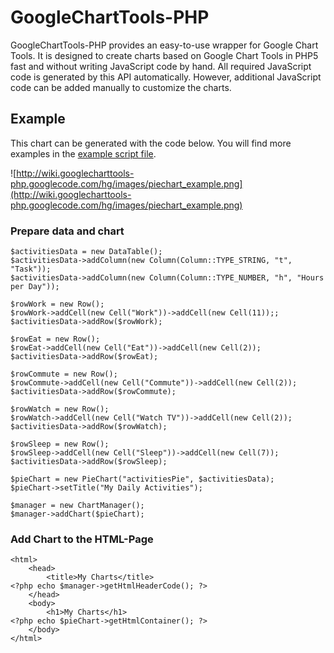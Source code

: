 # GoogleChartTools-PHP #
GoogleChartTools-PHP provides an easy-to-use wrapper for Google Chart Tools.
It is designed to create charts based on Google Chart Tools in PHP5 fast and without writing JavaScript code by hand. All required JavaScript code is generated by this API automatically. However, additional JavaScript code can be added manually to customize the charts.

## Example ##
This chart can be generated with the code below. You will find more examples in the [example script file](https://googlecharttools-php.googlecode.com/hg-history/v0.1/src/index.php).

![http://wiki.googlecharttools-php.googlecode.com/hg/images/piechart_example.png](http://wiki.googlecharttools-php.googlecode.com/hg/images/piechart_example.png)

### Prepare data and chart ###
```
$activitiesData = new DataTable();
$activitiesData->addColumn(new Column(Column::TYPE_STRING, "t", "Task"));
$activitiesData->addColumn(new Column(Column::TYPE_NUMBER, "h", "Hours per Day"));

$rowWork = new Row();
$rowWork->addCell(new Cell("Work"))->addCell(new Cell(11));;
$activitiesData->addRow($rowWork);

$rowEat = new Row();
$rowEat->addCell(new Cell("Eat"))->addCell(new Cell(2));
$activitiesData->addRow($rowEat);

$rowCommute = new Row();
$rowCommute->addCell(new Cell("Commute"))->addCell(new Cell(2));
$activitiesData->addRow($rowCommute);

$rowWatch = new Row();
$rowWatch->addCell(new Cell("Watch TV"))->addCell(new Cell(2));
$activitiesData->addRow($rowWatch);

$rowSleep = new Row();
$rowSleep->addCell(new Cell("Sleep"))->addCell(new Cell(7));
$activitiesData->addRow($rowSleep);

$pieChart = new PieChart("activitiesPie", $activitiesData);
$pieChart->setTitle("My Daily Activities");

$manager = new ChartManager();
$manager->addChart($pieChart);
```

### Add Chart to the HTML-Page ###
```
<html>
    <head>
        <title>My Charts</title>
<?php echo $manager->getHtmlHeaderCode(); ?>
    </head>
    <body>
        <h1>My Charts</h1>
<?php echo $pieChart->getHtmlContainer(); ?>
    </body>
</html>
```
